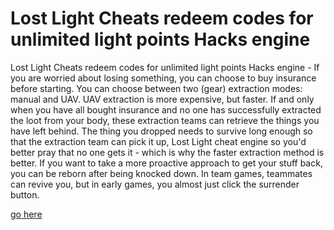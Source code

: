 # Lost Light Cheats redeem codes for unlimited light points Hacks engine

Lost Light Cheats redeem codes for unlimited light points Hacks engine - If you are worried about losing something, you can choose to buy insurance before starting. You can choose between two (gear) extraction modes: manual and UAV. UAV extraction is more expensive, but faster. If and only when you have all bought insurance and no one has successfully extracted the loot from your body, these extraction teams can retrieve the things you have left behind. The thing you dropped needs to survive long enough so that the extraction team can pick it up, Lost Light cheat engine so you'd better pray that no one gets it - which is why the faster extraction method is better. If you want to take a more proactive approach to get your stuff back, you can be reborn after being knocked down. In team games, teammates can revive you, but in early games, you almost just click the surrender button.

[go here](https://fengmod.top/lost-light/)

